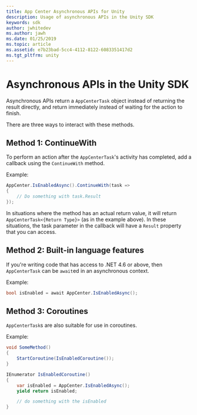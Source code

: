 ```yaml
---
title: App Center Asynchronous APIs for Unity
description: Usage of asynchronous APIs in the Unity SDK
keywords: sdk
author: jwhitedev
ms.author: jawh
ms.date: 01/25/2019
ms.topic: article
ms.assetid: e7b23bad-5cc4-4112-8122-6083351417d2
ms.tgt_pltfrm: unity
---
```


# Asynchronous APIs in the Unity SDK

Asynchronous APIs return a `AppCenterTask` object instead of returning the result directly, and return immediately instead of waiting for the action to finish.

There are three ways to interact with these methods.

## Method 1: ContinueWith

To perform an action after the `AppCenterTask`'s activity has completed, add a callback using the `ContinueWith` method.


Example:

```csharp
AppCenter.IsEnabledAsync().ContinueWith(task =>
{
    // Do something with task.Result
});
```

In situations where the method has an actual return value, it will return `AppCenterTask<{Return Type}>` (as in the example above). In these situations, the task parameter in the callback will have a `Result` property that you can access.

## Method 2: Built-in language features

If you're writing code that has access to .NET 4.6 or above, then `AppCenterTask` can be `await`ed in an asynchronous context.

Example:

```csharp
bool isEnabled = await AppCenter.IsEnabledAsync();
```

## Method 3: Coroutines

`AppCenterTask`s are also suitable for use in coroutines.

Example:
```csharp
void SomeMethod()
{
    StartCoroutine(IsEnabledCoroutine());
}

IEnumerator IsEnabledCoroutine()
{
    var isEnabled = AppCenter.IsEnabledAsync();
    yield return isEnabled;

    // do something with the isEnabled
}
```
